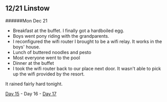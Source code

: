 12/21 Linstow
-------------
######Mon Dec  21

- Breakfast at the buffet. I finally got a hardboiled egg.
- Boys went pony riding with the grandparents.
- I reconfigured the wifi router I brought to be a wifi relay. It works in the boys' house.
- Lunch of buttered noodles and pesto
- Most everyone went to the pool
- Dinner at the buffet
- I took the wifi router back to our place next door. It wasn't able to pick up the wifi provided by the resort.

It rained fairly hard tonight.


[Day 15](12-20-Linstow.md) - Day 16 - [Day 17](12-22-Linstow.md)
